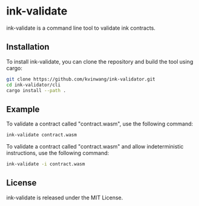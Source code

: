 # ink-validate
ink-validate is a command line tool to validate ink contracts.

## Installation

To install ink-validate, you can clone the repository and build the tool using cargo:
```bash
git clone https://github.com/kvinwang/ink-validator.git
cd ink-validator/cli
cargo install --path .
```

## Example
To validate a contract called "contract.wasm", use the following command:
```bash
ink-validate contract.wasm
```

To validate a contract called "contract.wasm" and allow indeterministic instructions, use the following command:
```bash
ink-validate -i contract.wasm
```

## License
ink-validate is released under the MIT License.